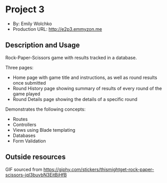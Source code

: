 # Project 3
+ By: Emily Wolchko
+ Production URL: <http://e2p3.emmyzon.me>


## Description and Usage
Rock-Paper-Scissors game with results tracked in a database.

Three pages:
+ Home page with game title and instructions, as well as round results once submitted
+ Round History page showing summary of results of every round of the game played
+ Round Details page showing the details of a specific round

Demonstrates the following concepts:
+ Routes
+ Controllers
+ Views using Blade templating
+ Databases
+ Form Validation


## Outside resources
GIF sourced from https://giphy.com/stickers/thismightget-rock-paper-scissors-jqI3buvbN3EitBjHfB 

